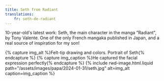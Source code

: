 ```yaml
---
title: Seth from Radiant
translations:
    fr: seth-de-radiant
---
```


10-year-old's latest work: Seth, the main character in the manga "Radiant", by Tony Valente. One of the only French mangaka published in Japan, and a real source of inspiration for my son!

{% capture img_alt %}Felt-tip drawing and colors. Portrait of Seth{% endcapture %} {% capture img_caption %}He captured the facial expression perfectly{% endcapture %} {% include rwd-image.html.liquid
path="/assets/images/papa/2024-01-31/seth.jpg"
alt=img_alt
caption=img_caption
%}
